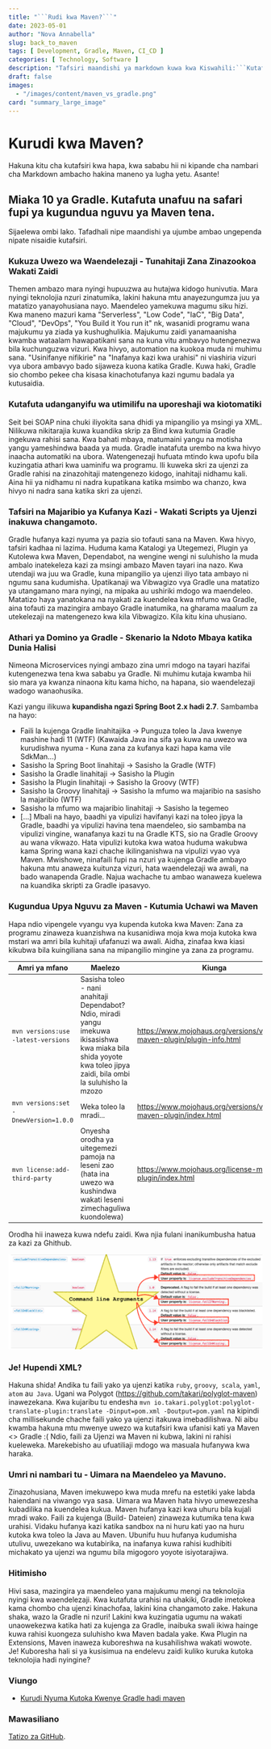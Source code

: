 ```yaml
---
title: "```Rudi kwa Maven?```"
date: 2023-05-01
author: "Nova Annabella"
slug: back_to_maven
tags: [ Development, Gradle, Maven, CI_CD ]
categories: [ Technology, Software ]
description: "Tafsiri maandishi ya markdown kuwa kwa Kiswahili:```Kutafuta kitu cha kueleweka kwa ugumu na safari fupi ya kugundua upya nguvu za Maven```"
draft: false
images:
  - "/images/content/maven_vs_gradle.png"
card: "summary_large_image"
---
```



# Kurudi kwa Maven?

Hakuna kitu cha kutafsiri kwa hapa, kwa sababu hii ni kipande cha nambari cha Markdown ambacho hakina maneno ya lugha
yetu. Asante!

## Miaka 10 ya Gradle. Kutafuta unafuu na safari fupi ya kugundua nguvu ya Maven tena.

Sijaelewa ombi lako. Tafadhali nipe maandishi ya ujumbe ambao ungependa nipate nisaidie kutafsiri.

### Kukuza Uwezo wa Waendelezaji - Tunahitaji Zana Zinazookoa Wakati Zaidi

Themen ambazo mara nyingi hupuuzwa au hutajwa kidogo hunivutia. Mara nyingi teknolojia nzuri zinatumika, lakini hakuna
mtu anayezungumza juu ya matatizo yanayohusiana nayo. Maendeleo yamekuwa magumu siku hizi. Kwa maneno mazuri kama
"Serverless", "Low Code", "IaC", "Big Data", "Cloud", "DevOps", "You Build it You run it" nk, wasanidi programu wana
majukumu ya ziada ya kushughulikia. Majukumu zaidi yanamaanisha kwamba wataalam hawapatikani sana na kuna vitu ambavyo
hutengenezwa bila kuchunguzwa vizuri. Kwa hivyo, automation na kuokoa muda ni muhimu sana. "Usinifanye nifikirie" na
"Inafanya kazi kwa urahisi" ni viashiria vizuri vya ubora ambavyo bado sijaweza kuona katika Gradle. Kuwa haki, Gradle
sio chombo pekee cha kisasa kinachotufanya kazi ngumu badala ya kutusaidia.

### Kutafuta udanganyifu wa utimilifu na uporeshaji wa kiotomatiki

Seit bei SOAP nina chuki iliyokita sana dhidi ya mipangilio ya msingi ya XML. Nilikuwa nikitarajia kuwa kuandika skrip
za Bind kwa kutumia Gradle ingekuwa rahisi sana. Kwa bahati mbaya, matumaini yangu na motisha yangu yameshindwa baada ya
muda. Gradle inatafuta urembo na kwa hivyo inaacha automatiki na ubora. Watengenezaji hufuata mtindo kwa upofu bila
kuzingatia athari kwa uaminifu wa programu. Ili kuweka skri za ujenzi za Gradle rahisi na zinazohitaji matengenezo
kidogo, inahitaji nidhamu kali. Aina hii ya nidhamu ni nadra kupatikana katika msimbo wa chanzo, kwa hivyo ni nadra sana
katika skri za ujenzi.

### Tafsiri na Majaribio ya Kufanya Kazi - Wakati Scripts ya Ujenzi inakuwa changamoto.

Gradle hufanya kazi nyuma ya pazia sio tofauti sana na Maven. Kwa hivyo, tafsiri kadhaa ni lazima. Huduma kama Katalogi
ya Utegemezi, Plugin ya Kutolewa kwa Maven, Dependabot, na wengine wengi ni suluhisho la muda ambalo inatekeleza kazi za
msingi ambazo Maven tayari ina nazo. Kwa utendaji wa juu wa Gradle, kuna mipangilio ya ujenzi iliyo tata ambayo ni ngumu
sana kudumisha. Upatikanaji wa Vibwagizo vya Gradle una matatizo ya utangamano mara nyingi, na mipaka au ushiriki mdogo
wa maendeleo. Matatizo haya yanatokana na nyakati za kuendelea kwa mfumo wa Gradle, aina tofauti za mazingira ambayo
Gradle inatumika, na gharama maalum za utekelezaji na matengenezo kwa kila Vibwagizo. Kila kitu kina uhusiano.

### Athari ya Domino ya Gradle - Skenario la Ndoto Mbaya katika Dunia Halisi

Nimeona Microservices nyingi ambazo zina umri mdogo na tayari hazifai kutengenezwa tena kwa sababu ya Gradle. Ni muhimu kutaja kwamba hii sio mara ya kwanza ninaona kitu kama hicho, na hapana, sio waendelezaji wadogo wanaohusika.

Kazi yangu ilikuwa **kupandisha ngazi Spring Boot 2.x hadi 2.7**. Sambamba na hayo:

* Faili la kujenga Gradle linahitajika -> Punguza toleo la Java kwenye mashine hadi 11 (WTF) (Kawaida Java ina sifa ya kuwa na uwezo wa kurudishwa nyuma - Kuna zana za kufanya kazi hapa kama vile SdkMan...)
* Sasisho la Spring Boot linahitaji -> Sasisho la Gradle (WTF)
* Sasisho la Gradle linahitaji -> Sasisho la Plugin
* Sasisho la Plugin linahitaji -> Sasisho la Groovy (WTF)
* Sasisho la Groovy linahitaji -> Sasisho la mfumo wa majaribio na sasisho la majaribio (WTF)
* Sasisho la mfumo wa majaribio linahitaji -> Sasisho la tegemeo
* \[...]
Mbali na hayo, baadhi ya vipulizi havifanyi kazi na toleo jipya la Gradle, baadhi ya vipulizi havina tena maendeleo, sio sambamba na vipulizi vingine, wanafanya kazi tu na Gradle KTS, sio na Gradle Groovy au wana vikwazo. Hata vipulizi kutoka kwa watoa huduma wakubwa kama Spring wana kazi chache ikilinganishwa na vipulizi vyao vya Maven. Mwishowe, ninafaili fupi na nzuri ya kujenga Gradle ambayo hakuna mtu anaweza kuitunza vizuri, hata waendelezaji wa awali, na bado wanapenda Gradle. Najua wachache tu ambao wanaweza kuelewa na kuandika skripti za Gradle ipasavyo.

### Kugundua Upya Nguvu za Maven - Kutumia Uchawi wa Maven

Hapa ndio vipengele vyangu vya kupenda kutoka kwa Maven:
Zana za programu zinaweza kuanzishwa na kusanidiwa moja kwa moja kutoka kwa mstari wa amri bila kuhitaji ufafanuzi wa awali. Aidha, zinafaa kwa kiasi kikubwa bila kuingiliana sana na mipangilio mingine ya zana za programu.

| Amri ya mfano                         | Maelezo                                                                                                                                                       | Kiunga                                                                  | 
|---------------------------------------|---------------------------------------------------------------------------------------------------------------------------------------------------------------|--------------------------------------------------------------------------|
| `mvn versions:use -latest-versions`   | Sasisha toleo - nani anahitaji Dependabot? Ndio, miradi yangu imekuwa ikisasishwa kwa miaka bila shida yoyote kwa toleo jipya zaidi, bila ombi la suluhisho la mzozo | https://www.mojohaus.org/versions/versions-maven-plugin/plugin-info.html |
| `mvn versions:set -DnewVersion=1.0.0` | Weka toleo la mradi...                                                                                                                                         | https://www.mojohaus.org/versions/versions-maven-plugin/index.html       |
| `mvn license:add-third-party`         | Onyesha orodha ya uitegemezi pamoja na leseni zao (hata ina uwezo wa kushindwa wakati leseni zimechaguliwa kuondolewa)                                         | https://www.mojohaus.org/license-maven-plugin/index.html                 | 

Orodha hii inaweza kuwa ndefu zaidi. Kwa njia fulani inanikumbusha hatua za kazi za Ghithub.

![maven_plugin_command_line_args](/images/content/maven_plugin_command_line_args.png)

### Je! Hupendi XML?

Hakuna shida! Andika tu faili yako ya ujenzi katika `ruby`, `groovy`,` scala`, `yaml`, `atom` au` Java`. Ugani wa Polygot
(https://github.com/takari/polyglot-maven) inawezekana. Kwa kujaribu
tu endesha `mvn io.takari.polyglot:polyglot-translate-plugin:translate -Dinput=pom.xml -Doutput=pom.yaml` na
kipindi cha millisekunde chache faili yako ya ujenzi itakuwa imebadilishwa. Ni aibu kwamba hakuna mtu mwenye uwezo wa kutafsiri kwa ufanisi kati ya Maven <> Gradle :(
Ndio, faili za Ujenzi wa Maven ni kubwa, lakini ni rahisi kueleweka. Marekebisho au ufuatiliaji mdogo wa masuala hufanywa kwa haraka.

### Umri ni nambari tu - Uimara na Maendeleo ya Mavuno.

Zinazohusiana, Maven imekuwepo kwa muda mrefu na estetiki yake labda haiendani na viwango vya sasa. Uimara wa Maven hata hivyo umewezesha kubadilika na kuendelea kukua. Maven hufanya kazi kwa uhuru bila kujali mradi wako. Faili za kujenga (Build- Dateien) zinaweza kutumika tena kwa urahisi. Vidaku hufanya kazi katika sandbox na ni huru kati yao na huru kutoka kwa toleo la Java au Maven. Ubunifu huu hufanya kudumisha utulivu, uwezekano wa kutabirika, na inafanya kuwa rahisi kudhibiti michakato ya ujenzi wa ngumu bila migogoro yoyote isiyotarajiwa.

### Hitimisho

Hivi sasa, mazingira ya maendeleo yana majukumu mengi na teknolojia nyingi kwa waendelezaji. Kwa kutafuta urahisi na
uhakiki, Gradle imetokea kama chombo cha ujenzi kinachofaa, lakini kina changamoto zake. Hakuna shaka, wazo la Gradle ni
nzuri! Lakini kwa kuzingatia ugumu na wakati unaowekezwa katika hati za kujenga za Gradle, inaibuka swali ikiwa hainge
kuwa rahisi kuongeza suluhisho kwa Maven badala yake. Kwa Plugin na Extensions, Maven inaweza kuboreshwa na kusahilishwa
wakati wowote. Je! Kuboresha hali si ya kusisimua na endelevu zaidi kuliko kuruka kutoka teknolojia hadi nyingine?

### Viungo

* [Kurudi Nyuma Kutoka Kwenye Gradle hadi maven](https://phauer.com/2018/moving-back-from-gradle-to-maven/)

### Mawasiliano

[Tatizo za GitHub](https://github.com/NovaAnnabella/the_unspoken/issues/new/choose).
